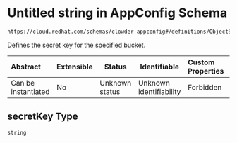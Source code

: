 # Untitled string in AppConfig Schema

```txt
https://cloud.redhat.com/schemas/clowder-appconfig#/definitions/ObjectStoreBucket/properties/secretKey
```

Defines the secret key for the specified bucket.


| Abstract            | Extensible | Status         | Identifiable            | Custom Properties | Additional Properties | Access Restrictions | Defined In                                                          |
| :------------------ | ---------- | -------------- | ----------------------- | :---------------- | --------------------- | ------------------- | ------------------------------------------------------------------- |
| Can be instantiated | No         | Unknown status | Unknown identifiability | Forbidden         | Allowed               | none                | [schema.json\*](../../../../out/schema.json "open original schema") |

## secretKey Type

`string`
